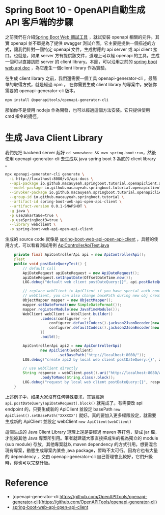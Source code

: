 # Spring Boot 10 - OpenAPI自動生成 API 客戶端的步驟
之前我們在介紹[Spring Boot Web 調試工具](06-spring-web-debug.md) ，就試安裝 openapi 相關的元件。其實 openapi 並不單是為了提供 swagger 測試介面，它主要是提供一個描述的方式，讓我們針對一個特定 openapi 文件，生成對應的 api server 或 api client 接口。也就是，如果 server 方有提供該文件，道理上可以經 openapi 的工具，生成一個可以直接訪問 server 的 client library。本節，可以沿用之前的 [spring boot web api doc](https://github.com/macauyeah/spring-boot-demo/tree/main/spring-boot-tutorial/spring-boot-web-api-doc) ，為它產生一個client library 作為實驗。

在生成 client library 之前，我們還需要一個工具 openapi-generator-cli 。最簡單的取得方式，就是經過 npm ， 在你需要生成 client library 的專案中，安裝你需要的 openapi-generator-cli 版本。

```bash
npm install @openapitools/openapi-generator-cli
```

那怕你不是使用 nodejs 作為開發，也可以經過這個方法安裝。它只提供使用 cmd 指令的捷徑。

# 生成 Java Client Library
我們先把 backend server 起好 `cd somewhere && mvn spring-boot:run`，然後使用 openapi-generator-cli 去生成以 java spring boot 3 為底的 client library 。

```bash
npx openapi-generator-cli generate \
  -i http://localhost:8080/v3/api-docs \
  --api-package io.github.macauyeah.springboot.tutorial.openapiclient.api \
  --model-package io.github.macauyeah.springboot.tutorial.openapiclient.model \
  --invoker-package io.github.macauyeah.springboot.tutorial.openapiclient.invoker \
  --group-id io.github.macauyeah.springboot.tutorial \
  --artifact-id spring-boot-web-api-open-api-client \
  --artifact-version 0.0.1-SNAPSHOT \
  -g java \
  -p useJakartaEe=true \
  -p useSpringBoot3=true \
  --library webclient \
  -o spring-boot-web-api-open-api-client
```

生成的 source code 就像是 [spring-boot-web-api-open-api-client](https://github.com/macauyeah/spring-boot-demo/tree/main/spring-boot-tutorial/spring-boot-web-api-open-api-client) ，具體的使用方式，可以看看測試用例 [ApiControllerApiTest.java](https://github.com/macauyeah/spring-boot-demo/tree/main/spring-boot-tutorial/spring-boot-web-api-open-api-client/src/test/java/io/github/macauyeah/springboot/tutorial/openapiclient/api/ApiControllerApiTest.java)

```java
    private final ApiControllerApi api = new ApiControllerApi();
    @Test
    public void postDateQueryTest() {
        // default call
        ApiDateRequest apiDateRequest = new ApiDateRequest();
        apiDateRequest.setInputDate(OffsetDateTime.now());
        LOG.debug("default web client postDateQuery:{}", api.postDateQuery(apiDateRequest).block());

        // replace webClient in ApiClient if you have special auth config on
        // webClient, you can also change basePath during new obj creation
        ObjectMapper mapper = new ObjectMapper();
        mapper.setDateFormat(new SimpleDateFormat());
        mapper.registerModule(new JavaTimeModule());
        WebClient webClient = WebClient.builder()
                .codecs(configurer -> {
                    configurer.defaultCodecs().jackson2JsonDecoder(new Jackson2JsonDecoder(mapper));
                    configurer.defaultCodecs().jackson2JsonEncoder(new Jackson2JsonEncoder(mapper));
                })
                .build();

        ApiControllerApi api2 = new ApiControllerApi(
                new ApiClient(webClient)
                        .setBasePath("http://localhost:8080/"));
        LOG.debug("create api2 by local web client postDateQuery:{}", api2.postDateQuery(apiDateRequest).block());

        // use webClient directly
        String response = webClient.post().uri("http://localhost:8080/api/record").bodyValue(apiDateRequest).retrieve()
                .bodyToMono(String.class).block();
        LOG.debug("request by local web client postDateQuery:{}", response);
    }
```

上述例子中，如果大家沒有任何特殊要求，其實經過 `api.postDateQuery(apiDateRequest).block()` 就完成了。有需要改 api endpoint 的，只要生成新的 ApiClient 並設定 basePath `new ApiClient().setBasePath("XXXXXX")` 就好。真的要加入更多權限設定，就需要生成新的 ApiClient 並設定 webClient `new ApiClient(webClient)`

這個生成的 Java Client Library 道理上還是要經過 maven 等打包，變成 jar 檔，才能被其他 Java 專案所引用。筆者就建議大家直接把成生的視為獨立的 module (sub module) 存放，其他專案就以 maven dependency 的方式引用。想要混合現有專案，動態生成專案內某些 java package，暫時不太可行。因為它也有大量的 dependency ，交由 openapi-generator-cli 自己管理會比較好，它們升級時，你也可以完整升級。


# Reference
- [openapi-generator-cli https://github.com/OpenAPITools/openapi-generator-cli](https://github.com/OpenAPITools/openapi-generator-cli)
- [spring-boot-web-api-open-api-client](https://github.com/macauyeah/spring-boot-demo/tree/main/spring-boot-tutorial/spring-boot-web-api-open-api-client)
